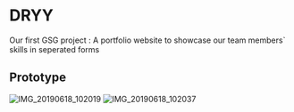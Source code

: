 # DRYY
 Our first GSG project : 
 A portfolio website to showcase our team members\` skills in seperated forms 


## Prototype
![IMG_20190618_102019](https://user-images.githubusercontent.com/27896127/59661363-5acbf400-91b3-11e9-9726-26a9cbaa0ecf.jpg)
![IMG_20190618_102037](https://user-images.githubusercontent.com/27896127/59661345-50a9f580-91b3-11e9-9804-e087b7f29a0d.jpg)
